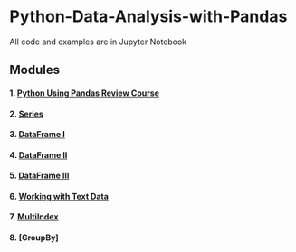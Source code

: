 # Python-Data-Analysis-with-Pandas
All code and examples are in Jupyter Notebook

## Modules
#### 1. [Python Using Pandas Review Course](https://github.com/HuilinLu/Python-Data-Analysis-with-Pandas/blob/master/Python%20Using%20Pandas%20Review%20Course.ipynb)
#### 2. [Series](https://github.com/HuilinLu/Python-Data-Analysis-with-Pandas/blob/master/Series.ipynb)
#### 3. [DataFrame I](https://github.com/HuilinLu/Python-Data-Analysis-with-Pandas/blob/master/DataFrame%20%201.ipynb)
#### 4. [DataFrame II](https://github.com/HuilinLu/Python-Data-Analysis-with-Pandas/blob/master/DataFrames%20II.ipynb)
#### 5. [DataFrame III](https://github.com/HuilinLu/Python-Data-Analysis-with-Pandas/blob/master/DataFrames%20III.ipynb)
#### 6. [Working with Text Data](https://github.com/HuilinLu/Python-Data-Analysis-with-Pandas/blob/master/Working%20with%20Text%20Data.ipynb)
#### 7. [MultiIndex](https://github.com/HuilinLu/Python-Data-Analysis-with-Pandas/blob/master/MultiIndex.ipynb)
#### 8. [GroupBy]
